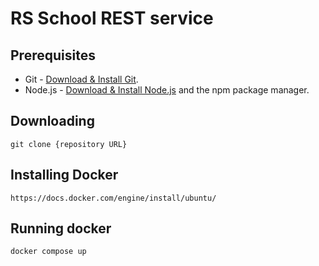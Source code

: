 # RS School REST service

## Prerequisites

- Git - [Download & Install Git](https://git-scm.com/downloads).
- Node.js - [Download & Install Node.js](https://nodejs.org/en/download/) and the npm package manager.

## Downloading

```
git clone {repository URL}
```
## Installing Docker

```
https://docs.docker.com/engine/install/ubuntu/
```
## Running docker

```
docker compose up
```

